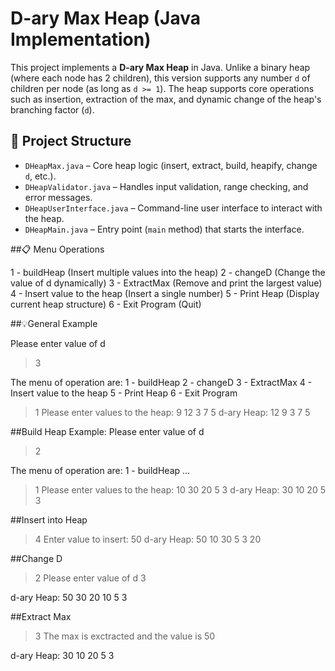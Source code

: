 # D-ary Max Heap (Java Implementation)

This project implements a **D-ary Max Heap** in Java. Unlike a binary heap (where each node has 2 children), this version supports any number `d` of children per node (as long as `d >= 1`). The heap supports core operations such as insertion, extraction of the max, and dynamic change of the heap's branching factor (`d`).

## 📁 Project Structure

- `DHeapMax.java` – Core heap logic (insert, extract, build, heapify, change `d`, etc.).
- `DHeapValidator.java` – Handles input validation, range checking, and error messages.
- `DHeapUserInterface.java` – Command-line user interface to interact with the heap.
- `DHeapMain.java` – Entry point (`main` method) that starts the interface.

##📋 Menu Operations

1 - buildHeap                  (Insert multiple values into the heap)
2 - changeD                    (Change the value of d dynamically)
3 - ExtractMax                 (Remove and print the largest value)
4 - Insert value to the heap   (Insert a single number)
5 - Print Heap                 (Display current heap structure)
6 - Exit Program               (Quit)


##💡General Example

Please enter value of d
> 3

The menu of operation are:
1 - buildHeap
2 - changeD
3 - ExtractMax
4 - Insert value to the heap
5 - Print Heap
6 - Exit Program
> 1
Please enter values to the heap:
> 9 12 3 7 5
d-ary Heap:
12
9 3 7
5

##Build Heap Example:
Please enter value of d
> 2

The menu of operation are:
1 - buildHeap
...
> 1
Please enter values to the heap:
> 10 30 20 5 3
d-ary Heap:
30
10 20
5 3


##Insert into Heap

> 4
Enter value to insert:
> 50
d-ary Heap:
50
10 30
5 3 20

##Change D
> 2
Please enter value of d
> 3

d-ary Heap:
50
30 20 10
5 3

##Extract Max
> 3
The max is exctracted and the value is 50

d-ary Heap:
30
10 20
5 3

